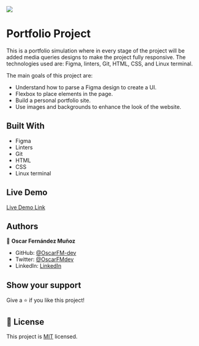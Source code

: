 ![](https://img.shields.io/badge/Microverse-blueviolet)

# Portfolio Project

This is a portfolio simulation where in every stage of the project will be added media queries designs to make the project fully responsive. 
The technologies used are: Figma, linters, Git, HTML, CSS, and Linux terminal.

The main goals of this project are:

- Understand how to parse a Figma design to create a UI.
- Flexbox to place elements in the page.
- Build a personal portfolio site.
- Use images and backgrounds to enhance the look of the website.


## Built With

- Figma
- Linters
- Git
- HTML
- CSS
- Linux terminal

## Live Demo

[Live Demo Link](https://livedemo.com)



## Authors

👤 **Oscar Fernández Muñoz**

- GitHub: [@OscarFM-dev](https://github.com/OscarFM-dev)
- Twitter: [@OscarFMdev](https://twitter.com/OscarFMdev)
- LinkedIn: [LinkedIn](https://linkedin.com/in/OscarFM-dev)


## Show your support

Give a ⭐️ if you like this project!



## 📝 License

This project is [MIT](./LICENSE) licensed.

